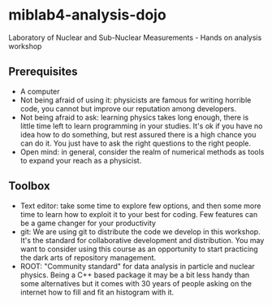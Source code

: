 # miblab4-analysis-dojo
Laboratory of Nuclear and Sub-Nuclear Measurements - Hands on analysis workshop 


## Prerequisites

- A computer
- Not being afraid of using it: physicists are famous for writing horrible code, you cannot but improve our reputation among developers.
- Not being afraid to ask: learning physics takes long enough, there is little time left to learn programming in your studies. It's ok if you have no idea how to do something, but rest assured there is a high chance you can do it. You just have to ask the right questions to the right people.
- Open mind: in general, consider the realm of numerical methods as tools to expand your reach as a physicist.



## Toolbox

- Text editor: take some time to explore few options, and then some more time to learn how to exploit it to your best for coding. Few features can be a game changer for your productivity
- git: We are using git to distribute the code we develop in this workshop. It's the standard for collaborative development and distribution. You may want to consider using this course as an opportunity to start practicing the dark arts of repository management.
- ROOT: "Community standard" for data analysis in particle and nuclear physics. Being a C++ based package it may be a bit less handy than some alternatives but it comes with 30 years of people asking on the internet how to fill and fit an histogram with it. 